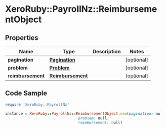 # XeroRuby::PayrollNz::ReimbursementObject

## Properties

Name | Type | Description | Notes
------------ | ------------- | ------------- | -------------
**pagination** | [**Pagination**](Pagination.md) |  | [optional] 
**problem** | [**Problem**](Problem.md) |  | [optional] 
**reimbursement** | [**Reimbursement**](Reimbursement.md) |  | [optional] 

## Code Sample

```ruby
require 'XeroRuby::PayrollNz'

instance = XeroRuby::PayrollNz::ReimbursementObject.new(pagination: null,
                                 problem: null,
                                 reimbursement: null)
```


